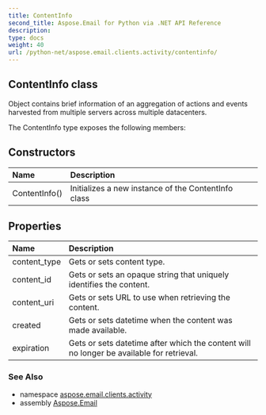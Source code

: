 ```yaml
---
title: ContentInfo
second_title: Aspose.Email for Python via .NET API Reference
description: 
type: docs
weight: 40
url: /python-net/aspose.email.clients.activity/contentinfo/
---
```


## ContentInfo class

Object contains brief information of an aggregation of actions and events harvested from multiple servers across multiple datacenters.

The ContentInfo type exposes the following members:
## Constructors
| Name | Description |
| :- | :- |
|ContentInfo()|Initializes a new instance of the ContentInfo class|
## Properties
| Name | Description |
| :- | :- |
|content_type|Gets or sets content type.|
|content_id|Gets or sets an opaque string that uniquely identifies the content.|
|content_uri|Gets or sets URL to use when retrieving the content.|
|created|Gets or sets datetime when the content was made available.|
|expiration|Gets or sets datetime after which the content will no longer be available for retrieval.|

### See Also

* namespace [aspose.email.clients.activity](/email/python-net/aspose.email.clients.activity/)
* assembly [Aspose.Email](/email/python-net/)

